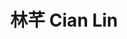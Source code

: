---
chinese_name: 林芊
english_name: Cian Lin
title: "林芊 Cian Lin"
id: lincian
collection: alumni
position: Alumni
type: alumni
department: "London School of Economics and Political Science (LSE)"
venue: "London School of Economics and Political Science (LSE)"
location: "Houghton St, London WC2A 2AE英國"
image_path: https://source.unsplash.com/collection/139386/600x600?a=.png
photo: alumni/lincian.jpg
cohort: 2023
---